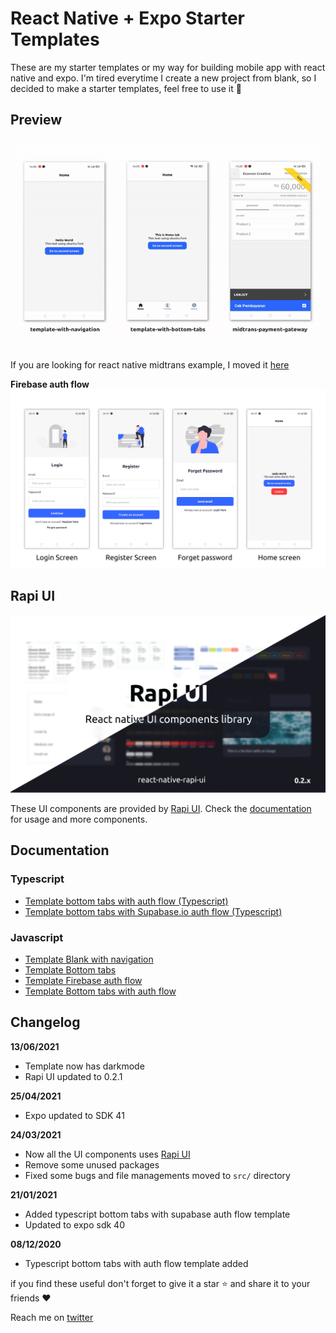 # React Native + Expo Starter Templates

These are my starter templates or my way for building mobile app with react native and expo. I'm tired everytime I create a new project from blank, so I decided to make a starter templates, feel free to use it 🥳

## Preview

![media/thumbnail.gif](media/thumbnail.gif)

If you are looking for react native midtrans example, I moved it [here](https://github.com/codingki/react-native-midtrans-example)

**Firebase auth flow**
![media/authflow.png](media/authflow.png)

## Rapi UI

![media/hero.png](media/hero.png)

These UI components are provided by [Rapi UI](https://rapi-ui.kikiding.space/).
Check the [documentation](https://rapi-ui.kikiding.space/docs/) for usage and more components.

## Documentation

### Typescript

- [Template bottom tabs with auth flow (Typescript)](https://github.com/codingki/react-native-expo-template/tree/master/template-typescript-bottom-tabs-with-auth-flow)
- [Template bottom tabs with Supabase.io auth flow (Typescript)](https://github.com/codingki/react-native-expo-template/tree/master/template-typescript-bottom-tabs-supabase-auth-flow)

### Javascript

- [Template Blank with navigation](https://github.com/codingki/react-native-expo-template/tree/master/template-with-navigation)
- [Template Bottom tabs](https://github.com/codingki/react-native-expo-template/tree/master/template-with-bottom-tabs)
- [Template Firebase auth flow](https://github.com/codingki/react-native-expo-template/tree/master/template-with-firebase-auth-flow)
- [Template Bottom tabs with auth flow](https://github.com/codingki/react-native-expo-template/tree/master/template-with-bottom-tabs-auth-flow)

## Changelog

**13/06/2021**

- Template now has darkmode
- Rapi UI updated to 0.2.1

**25/04/2021**

- Expo updated to SDK 41

**24/03/2021**

- Now all the UI components uses [Rapi UI](https://rapi-ui.kikiding.space/)
- Remove some unused packages
- Fixed some bugs and file managements moved to `src/` directory

**21/01/2021**

- Added typescript bottom tabs with supabase auth flow template
- Updated to expo sdk 40

**08/12/2020**

- Typescript bottom tabs with auth flow template added

if you find these useful don't forget to give it a star ⭐ and share it to your friends ❤️

Reach me on [twitter](https://twitter.com/kikiding/)
